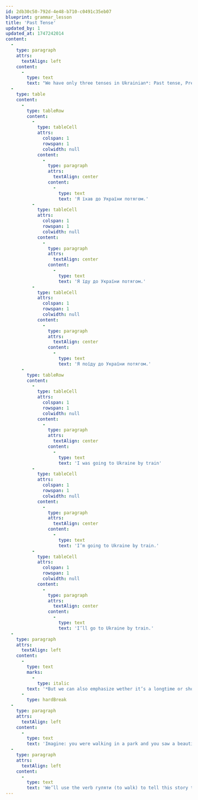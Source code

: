 ```yaml
---
id: 2db30c50-792d-4e48-b710-c0491c35eb07
blueprint: grammar_lesson
title: 'Past Tense'
updated_by: 1
updated_at: 1747242014
content:
  -
    type: paragraph
    attrs:
      textAlign: left
    content:
      -
        type: text
        text: "We have only three tenses in Ukrainian*: Past tense, Present tense, and Future tense.\_"
  -
    type: table
    content:
      -
        type: tableRow
        content:
          -
            type: tableCell
            attrs:
              colspan: 1
              rowspan: 1
              colwidth: null
            content:
              -
                type: paragraph
                attrs:
                  textAlign: center
                content:
                  -
                    type: text
                    text: 'Я їхав до України потягом.'
          -
            type: tableCell
            attrs:
              colspan: 1
              rowspan: 1
              colwidth: null
            content:
              -
                type: paragraph
                attrs:
                  textAlign: center
                content:
                  -
                    type: text
                    text: 'Я їду до України потягом.'
          -
            type: tableCell
            attrs:
              colspan: 1
              rowspan: 1
              colwidth: null
            content:
              -
                type: paragraph
                attrs:
                  textAlign: center
                content:
                  -
                    type: text
                    text: 'Я поїду до України потягом.'
      -
        type: tableRow
        content:
          -
            type: tableCell
            attrs:
              colspan: 1
              rowspan: 1
              colwidth: null
            content:
              -
                type: paragraph
                attrs:
                  textAlign: center
                content:
                  -
                    type: text
                    text: 'I was going to Ukraine by train'
          -
            type: tableCell
            attrs:
              colspan: 1
              rowspan: 1
              colwidth: null
            content:
              -
                type: paragraph
                attrs:
                  textAlign: center
                content:
                  -
                    type: text
                    text: 'I’m going to Ukraine by train.'
          -
            type: tableCell
            attrs:
              colspan: 1
              rowspan: 1
              colwidth: null
            content:
              -
                type: paragraph
                attrs:
                  textAlign: center
                content:
                  -
                    type: text
                    text: 'I’ll go to Ukraine by train.'
  -
    type: paragraph
    attrs:
      textAlign: left
    content:
      -
        type: text
        marks:
          -
            type: italic
        text: '*But we can also emphasize wether it’s a longtime or short action, make accent on process or result, using two different types of verbs (go to lesson Verb aspect)'
      -
        type: hardBreak
  -
    type: paragraph
    attrs:
      textAlign: left
    content:
      -
        type: text
        text: 'Imagine: you were walking in a park and you saw a beautiful heron.'
  -
    type: paragraph
    attrs:
      textAlign: left
    content:
      -
        type: text
        text: 'We’ll use the verb гуляти (to walk) to tell this story to your friend.'
---
```

